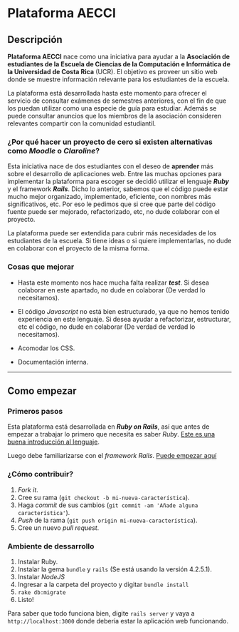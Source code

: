 # Plataforma AECCI

## Descripción
**Plataforma AECCI** nace como una iniciativa para ayudar a la **Asociación de estudiantes de la Escuela de Ciencias de la Computación e Informática de la Universidad de Costa Rica** (UCR). El objetivo es proveer un sitio web donde se muestre información relevante para los estudiantes de la escuela.

La plataforma está desarrollada hasta este momento para ofrecer el servicio de consultar exámenes de semestres anteriores, con el fin de que los puedan utilizar como una especie de guía para estudiar. Además se puede consultar anuncios que los miembros de la asociación consideren relevantes compartir con la comunidad estudiantil.


### ¿Por qué hacer un proyecto de cero si existen alternativas como *Moodle* o *Claroline*?
Esta iniciativa nace de dos estudiantes con el deseo de **aprender** más sobre el desarrollo de aplicaciones web. Entre las muchas opciones para implementar la plataforma para escoger se decidió utilizar el lenguaje ***Ruby*** y el framework ***Rails***. Dicho lo anterior, sabemos que el código puede estar mucho mejor organizado, implementado, eficiente, con nombres más significativos, etc. Por eso le pedimos que si cree que parte del código fuente puede ser mejorado, refactorizado, etc, no dude colaborar con el proyecto.

La plataforma puede ser extendida para cubrir más necesidades de los estudiantes de la escuela. Si tiene ideas o si quiere implementarlas, no dude en colaborar con el proyecto de la misma forma.

### Cosas que mejorar
* Hasta este momento nos hace mucha falta realizar ***test***. Si desea colaborar en este apartado, no dude en colaborar (De verdad lo necesitamos).

* El código *Javascript* no está bien estructurado, ya que no hemos tenido experiencia en este lenguaje. Si desea ayudar a refactorizar, estructurar, etc el código, no dude en colaborar (De verdad de verdad lo necesitamos).
* Acomodar los CSS.
* Documentación interna.

- - -

## Como empezar

### Primeros pasos
Esta plataforma está desarrollada en ***Ruby on Rails***, así que antes de empezar a trabajar lo primero que necesita es saber *Ruby*. [Este es una buena introducción al lenguaje](http://rubykoans.com/).

Luego debe familiarizarse con el *framework Rails*. [Puede empezar aquí](https://www.railstutorial.org/book)

### ¿Cómo contribuir?
1. *Fork it*.
1. Cree su rama (`git checkout -b mi-nueva-característica`).
1. Haga *commit* de sus cambios (`git commit -am 'Añade alguna característica'`).
1. *Push* de la rama (`git push origin mi-nueva-característica`).
1. Cree un nuevo *pull request*.

### Ambiente de dessarrollo
1. Instalar Ruby.
1. Instalar la gema `bundle` y `rails` (Se está usando la versión 4.2.5.1).
1. Instalar *NodeJS*
1. Ingresar a la carpeta del proyecto y digitar `bundle install`
1. `rake db:migrate`
1. Listo!

Para saber que todo funciona bien, digite `rails server` y vaya a `http://localhost:3000` donde debería estar la aplicación web funcionando.